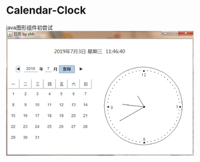 # Calendar-Clock
java图形组件初尝试
![image](https://github.com/YourOlderBrother/Calendar-Clock/blob/master/ClockApp/src/clockImg/%E7%A4%BA%E4%BE%8B.png) 
